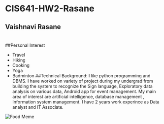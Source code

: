 # CIS641-HW2-Rasane
## **Vaishnavi Rasane**
#
##Personal Interest
* Travel
* Hiking
* Cooking
* Yoga 
* Badminton
##Technical Background: 
   I like python programming and DBMS. I have worked on variety of project during my undergrad from building the system to recognize the Sign language, Exploratory data analysis on various data, Android app for event management.  My main area of interest are  artificial intelligence, database management , Information system management. I have 2 years work experince as Data analyst and IT Associate. 

![Food Meme](https://i.redd.it/u5ci1lfap6j61.png)
